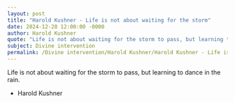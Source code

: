 ```yaml
---
layout: post
title: "Harold Kushner - Life is not about waiting for the storm"
date: 2024-12-28 12:00:00 -0000
author: Harold Kushner
quote: "Life is not about waiting for the storm to pass, but learning to dance in the rain."
subject: Divine intervention
permalink: /Divine intervention/Harold Kushner/Harold Kushner - Life is not about waiting for the storm
---
```


Life is not about waiting for the storm to pass, but learning to dance in the rain.

- Harold Kushner

